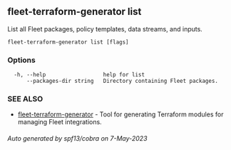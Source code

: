 ## fleet-terraform-generator list

List all Fleet packages, policy templates, data streams, and inputs.

```
fleet-terraform-generator list [flags]
```

### Options

```
  -h, --help                  help for list
      --packages-dir string   Directory containing Fleet packages.
```

### SEE ALSO

* [fleet-terraform-generator](fleet-terraform-generator.md)	 - Tool for generating Terraform modules for managing Fleet integrations.

###### Auto generated by spf13/cobra on 7-May-2023

